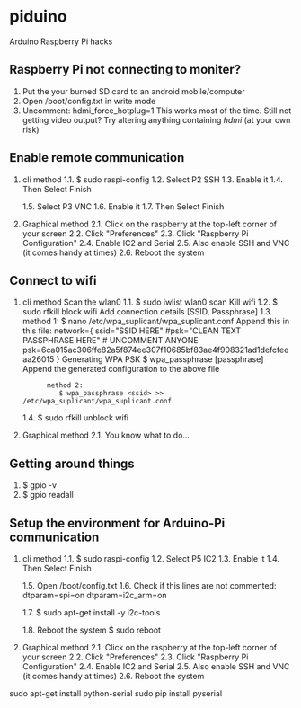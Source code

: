 # piduino
Arduino Raspberry Pi hacks


Raspberry Pi not connecting to moniter?
-----------------------------------------
1. Put the your burned SD card to an android mobile/computer
2. Open /boot/config.txt in write mode
3. Uncomment: hdmi_force_hotplug=1
This works most of the time. Still not getting video output? Try altering anything containing *hdmi* (at your own risk)


Enable remote communication
---------------------------
1. cli method
	1.1. $ sudo raspi-config
	1.2. Select P2 SSH
	1.3. Enable it
	1.4. Then Select Finish

	1.5. Select P3 VNC
	1.6. Enable it
	1.7. Then Select Finish

2. Graphical method
	2.1. Click on the raspberry at the top-left corner of your screen
	2.2. Click "Preferences"
	2.3. Click "Raspberry Pi Configuration"
	2.4. Enable IC2 and Serial
	2.5. Also enable SSH and VNC (it comes handy at times)
	2.6. Reboot the system


Connect to wifi
---------------
1. cli method
	Scan the wlan0
	1.1. $ sudo iwlist wlan0 scan
	Kill wifi
	1.2. $ sudo rfkill block wifi
	Add connection details [SSID, Passphrase]
	1.3. method 1:
				$ nano /etc/wpa_suplicant/wpa_suplicant.conf
				Append this in this file:
				network={
        	ssid="SSID HERE"
					#psk="CLEAN TEXT PASSPHRASE HERE"
					# UNCOMMENT ANYONE
        	psk=6ca015ac306ffe82a5f874ee307f10685bf83ae4f908321ad1defcfeeaa26015
				}
				Generating WPA PSK
					$ wpa_passphrase <ssid> [passphrase]
					Append the generated configuration to the above file

			 method 2:
				$ wpa_passphrase <ssid> >> /etc/wpa_suplicant/wpa_suplicant.conf

	1.4.  $ sudo rfkill unblock wifi

2. Graphical method
	2.1. You know what to do...


Getting around things
---------------------
1. $ gpio -v
2. $ gpio readall


Setup the environment for Arduino-Pi communication
--------------------------------------------------
1. cli method
	1.1. $ sudo raspi-config
	1.2. Select P5 IC2
	1.3. Enable it
	1.4. Then Select Finish

	1.5. Open /boot/config.txt
	1.6. Check if this lines are not commented:
		dtparam=spi=on
		dtparam=i2c_arm=on

	1.7. $ sudo apt-get install -y i2c-tools

	1.8. Reboot the system
		$ sudo reboot

2. Graphical method
	2.1. Click on the raspberry at the top-left corner of your screen
	2.2. Click "Preferences"
	2.3. Click "Raspberry Pi Configuration"
	2.4. Enable IC2 and Serial
	2.5. Also enable SSH and VNC (it comes handy at times)
	2.6. Reboot the system

sudo apt-get install python-serial
sudo pip install pyserial
